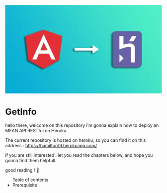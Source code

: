 <img src="main.png">

# GetInfo

hello there, welcome on this repository i'm gonna explain how to deploy an MEAN API RESTful on Heroku.

The current repository is hosted on heroku, so you can find it on this address : https://hamilton19.herokuapp.com/

if you are still interested i let you read the chapters below, and hope you gonna find them helpfull.

good reading !  :notebook:

<ul> Table of contents
    <li> Prerequisite </li>


